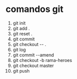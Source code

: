 # comandos git

1. git init
2. git add .
3. git reset .
3. git commit
5. git checkout -- .
6. git log
7. git commit --amend
8. git checkout -b rama-heroes
9. git checkout master
10. git push